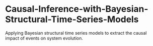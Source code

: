 # Causal-Inference-with-Bayesian-Structural-Time-Series-Models
Applying Bayesian structural time series models to extract the causal impact of events on system evolution.
